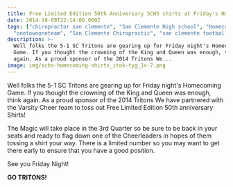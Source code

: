 ```yaml
---
title: Free Limited Edition 50th Anniversary SCHS shirts at Friday's Homecoming game
date: 2014-10-09T22:14:00.000Z
tags: ["chiropractor san clemente", "San Clemente High school", "Homecoming",
  "onetownoneteam", "San Clemente Chiropractic", "san clemente football"]
description: >-
  Well folks the 5-1 SC Tritons are gearing up for Friday night's Homecoming
  Game. If you thought the crowning of the King and Queen was enough, think
  again. As a proud sponsor of the 2014 Tritons We...
image: img/schs-homecoming-shirts_itok-tyg_1v-7.png
---
```

Well folks the 5-1 SC Tritons are gearing up for Friday night's Homecoming Game. If you thought the crowning of the King and Queen was enough, think again. As a proud sponsor of the 2014 Tritons We have partnered with the Varsity Cheer team to toss out Free Limited Edition 50th anniversary Shirts!

The Magic will take place in the 3rd Quarter so be sure to be back in your seats and ready to flag down one of the Cheerleaders in hopes of them tossing a shirt your way. There is a limited number so you may want to get there early to ensure that you have a good position.

See you Friday Night!

**GO TRITONS!**